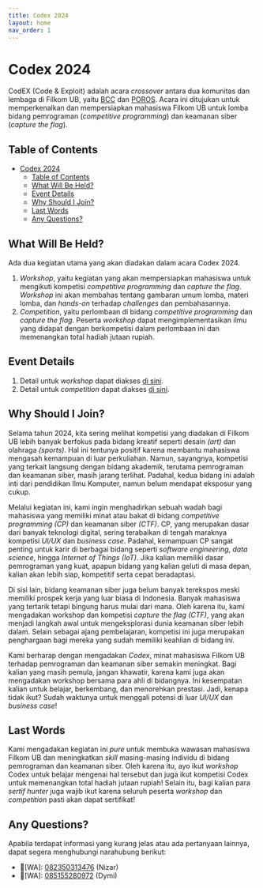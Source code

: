 ```yaml
---
title: Codex 2024
layout: home
nav_order: 1
---
```


# Codex 2024

CodEX (Code & Exploit) adalah acara _crossover_ antara dua komunitas dan lembaga di Filkom UB, yaitu [BCC](https://www.instagram.com/bccfilkom) dan [POROS](https://www.instagram.com/porosfilkom/). Acara ini ditujukan untuk memperkenalkan  dan mempersiapkan mahasiswa Filkom UB untuk lomba bidang pemrograman (_competitive programming_) dan keamanan siber (_capture the flag_).

## Table of Contents

- [Codex 2024](#codex-2024)
  - [Table of Contents](#table-of-contents)
  - [What Will Be Held?](#what-will-be-held)
  - [Event Details](#event-details)
  - [Why Should I Join?](#why-should-i-join)
  - [Last Words](#last-words)
  - [Any Questions?](#any-questions)

## What Will Be Held?

Ada dua kegiatan utama yang akan diadakan dalam acara Codex 2024.

1. _Workshop_, yaitu kegiatan yang akan mempersiapkan mahasiswa untuk mengikuti kompetisi _competitive programming_ dan _capture the flag_. _Workshop_ ini akan membahas tentang gambaran umum lomba, materi lomba, dan _hands-on_ terhadap _challenges_ dan pembahasannya.
2. _Competition_, yaitu perlombaan di bidang _competitive programming_ dan _capture the flag_. Peserta _workshop_ dapat mengimplementasikan ilmu yang didapat dengan berkompetisi dalam perlombaan ini dan memenangkan total hadiah jutaan rupiah.

## Event Details

1. Detail untuk _workshop_ dapat diakses [di sini](./docs/workshop.html).
2. Detail untuk _competition_ dapat diakses [di sini](./docs/competitions/).

## Why Should I Join?

Selama tahun 2024, kita sering melihat kompetisi yang diadakan di Filkom UB lebih banyak berfokus pada bidang kreatif seperti desain _(art)_ dan olahraga _(sports)_. Hal ini tentunya positif karena membantu mahasiswa mengasah kemampuan di luar perkuliahan. Namun, sayangnya, kompetisi yang terkait langsung dengan bidang akademik, terutama pemrograman dan keamanan siber, masih jarang terlihat. Padahal, kedua bidang ini adalah inti dari pendidikan Ilmu Komputer, namun belum mendapat eksposur yang cukup.

Melalui kegiatan ini, kami ingin menghadirkan sebuah wadah bagi mahasiswa yang memiliki minat atau bakat di bidang _competitive programming (CP)_ dan keamanan siber _(CTF)_. CP, yang merupakan dasar dari banyak teknologi digital, sering terabaikan di tengah maraknya kompetisi _UI/UX_ dan _business case_. Padahal, kemampuan CP sangat penting untuk karir di berbagai bidang seperti _software engineering_, _data science_, hingga _Internet of Things (IoT)_. Jika kalian memiliki dasar pemrograman yang kuat, apapun bidang yang kalian geluti di masa depan, kalian akan lebih siap, kompetitif serta cepat beradaptasi.

Di sisi lain, bidang keamanan siber juga belum banyak terekspos meski memiliki prospek kerja yang luar biasa di Indonesia. Banyak mahasiswa yang tertarik tetapi bingung harus mulai dari mana. Oleh karena itu, kami mengadakan workshop dan kompetisi _capture the flag (CTF)_, yang akan menjadi langkah awal untuk mengeksplorasi dunia keamanan siber lebih dalam. Selain sebagai ajang pembelajaran, kompetisi ini juga merupakan penghargaan bagi mereka yang sudah memiliki keahlian di bidang ini.

Kami berharap dengan mengadakan _Codex_, minat mahasiswa Filkom UB terhadap pemrograman dan keamanan siber semakin meningkat. Bagi kalian yang masih pemula, jangan khawatir, karena kami juga akan mengadakan workshop bersama para ahli di bidangnya. Ini kesempatan kalian untuk belajar, berkembang, dan menorehkan prestasi. Jadi, kenapa tidak ikut? Sudah waktunya untuk menggali potensi di luar _UI/UX_ dan _business case_!

## Last Words

Kami mengadakan kegiatan ini _pure_ untuk membuka wawasan mahasiswa Filkom UB dan meningkatkan _skill_ masing-masing individu di bidang pemrograman dan keamanan siber. Oleh karena itu, ayo ikut _workshop_ Codex untuk belajar mengenai hal tersebut dan juga ikut kompetisi Codex untuk memenangkan total hadiah jutaan rupiah! Selain itu, bagi kalian para _sertif hunter_ juga wajib ikut karena seluruh peserta _workshop_ dan _competition_ pasti akan dapat sertifikat!

## Any Questions?

Apabila terdapat informasi yang kurang jelas atau ada pertanyaan lainnya, dapat segera menghubungi narahubung berikut:

- 👤[WA]: [082350313476](https://wa.me/+6282350313476) (Nizar)
- 👤[WA]: [085155280972](https://wa.me/+6285155280972) (Dymi)
